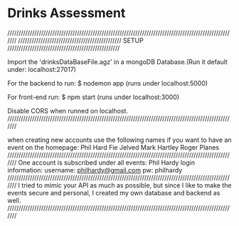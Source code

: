 # Drinks Assessment
///////////////////////////////////////////////////////////////////////////////////////////////////////
////////////////////////////////////////////// SETUP //////////////////////////////////////////////////

Import the 'drinksDataBaseFile.agz' in a mongoDB Database.(Run it default under: localhost:27017)

For the backend to run: $ nodemon app (runs under localhost:5000)

For front-end run: $ npm start (runs under localhost:3000)

Disable CORS when runned on localhost.
///////////////////////////////////////////////////////////////////////////////////////////////////////

when creating new accounts use the following names if you want to have an event on the homepage:
Phil Hard
Fie Jelved
Mark Hartley
Roger Planes
///////////////////////////////////////////////////////////////////////////////////////////////////////
One account is subscribed under all events:
Phil Hardy
login information:
username: philhardy@gmail.com
pw: philhardy
///////////////////////////////////////////////////////////////////////////////////////////////////////
I tried to mimic your API as much as possible, but since I like to make the events secure and personal,
I created my own database and backend as well.
///////////////////////////////////////////////////////////////////////////////////////////////////////
